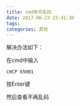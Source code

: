 ```yaml
---
title: cmd命令乱码
date: 2017-06-23 23:41:30
tags:
categories: 其他
---
```


解决办法如下：

在cmd中输入 
```
CHCP 65001
```
按Enter键

然后查看不再乱码
